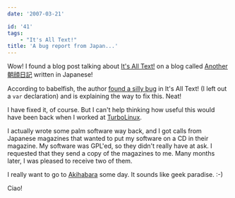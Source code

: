 ```yaml
---
date: '2007-03-21'

id: '41'
tags:
    - "It's All Text!"
title: 'A bug report from Japan...'
---
```


Wow! I found a blog post talking about
[It's All Text!](http://addons.mozilla.org/firefox/4125) on a blog called
[Another 朝顔日記](http://d.hatena.ne.jp/nyama/) written in Japanese!

According to babelfish, the author
[found a silly bug](http://d.hatena.ne.jp/nyama/20070309/1173408162) in It's
All Text! (I left out a `var` declaration) and is explaining the way to fix
this. Neat!

<!-- more -->

I have fixed it, of course. But I can't help thinking how useful this would
have been back when I worked at
[TurboLinux](https://en.wikipedia.org/wiki/Turbolinux).

I actually wrote some palm software way back, and I got calls from Japanese
magazines that wanted to put my software on a CD in their magazine. My
software was GPL'ed, so they didn't really have at ask. I requested that they
send a copy of the magazines to me. Many months later, I was pleased to
receive two of them.

I really want to go to [Akihabara](http://en.wikipedia.org/wiki/Akihabara)
some day. It sounds like geek paradise. :-)

Ciao!
